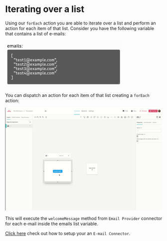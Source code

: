 # Iterating over a list

Using our `forEach` action you are able to iterate over a list and perform an action for each item of that list. Consider you have the following variable that contains a list of e-mails:

![](../../.gitbook/assets/screenshot-from-2021-07-06-14-18-34.png)

You can dispatch an action for each item of that list creating a `forEach` action:

![](../../.gitbook/assets/sendemailloop%20%281%29.gif)

This will execute the `welcomeMessage` method from `Email Provider` connector for each e-mail inside the emails list variable.  
  
[Click here](../../connectors/e-mail.md) check out how to setup your an `E-mail Connector`.

